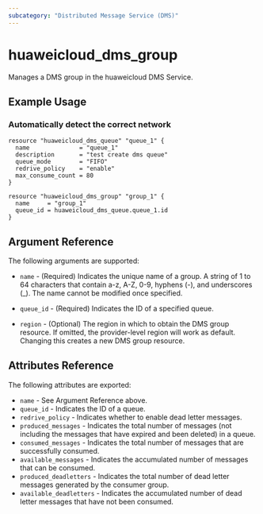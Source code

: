 ```yaml
---
subcategory: "Distributed Message Service (DMS)"
---
```


# huaweicloud\_dms\_group

Manages a DMS group in the huaweicloud DMS Service.

## Example Usage

### Automatically detect the correct network

```hcl
resource "huaweicloud_dms_queue" "queue_1" {
  name              = "queue_1"
  description       = "test create dms queue"
  queue_mode        = "FIFO"
  redrive_policy    = "enable"
  max_consume_count = 80
}

resource "huaweicloud_dms_group" "group_1" {
  name     = "group_1"
  queue_id = huaweicloud_dms_queue.queue_1.id
}
```

## Argument Reference

The following arguments are supported:

* `name` - (Required) Indicates the unique name of a group. A string of 1 to 64
    characters that contain a-z, A-Z, 0-9, hyphens (-), and underscores (_).
    The name cannot be modified once specified.

* `queue_id` - (Required) Indicates the ID of a specified queue.

* `region` - (Optional) The region in which to obtain the DMS group resource. If omitted, the provider-level region will work as default. Changing this creates a new DMS group resource.


## Attributes Reference

The following attributes are exported:


* `name` - See Argument Reference above.
* `queue_id` - Indicates the ID of a queue.
* `redrive_policy` - Indicates whether to enable dead letter messages.
* `produced_messages` - Indicates the total number of messages (not including the messages that have expired and been deleted) in a queue.
* `consumed_messages` - Indicates the total number of messages that are successfully consumed.
* `available_messages` - Indicates the accumulated number of messages that can be consumed.
* `produced_deadletters` - Indicates the total number of dead letter messages generated by the consumer group.
* `available_deadletters` - Indicates the accumulated number of dead letter messages that have not been consumed.
